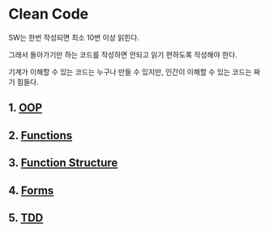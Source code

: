 # Clean Code

SW는 한번 작성되면 최소 10번 이상 읽힌다.

그래서 돌아가기만 하는 코드를 작성하면 안되고 읽기 편하도록 작성해야 한다.

기계가 이해할 수 있는 코드는 누구나 만들 수 있지만, 인간이 이해할 수 있는 코드는 짜기 힘들다.


## 1. [OOP](./OOP.md)

## 2. [Functions](./Functions.md)

## 3. [Function Structure](./Function-Structure.md)

## 4. [Forms](./Forms.md)

## 5. [TDD](./TDD.md)

